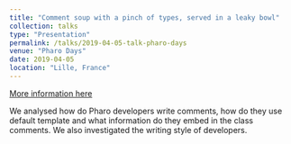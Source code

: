 ```yaml
---
title: "Comment soup with a pinch of types, served in a leaky bowl"
collection: talks
type: "Presentation"
permalink: /talks/2019-04-05-talk-pharo-days
venue: "Pharo Days"
date: 2019-04-05
location: "Lille, France"
---
```


[More information here](https://poojaruhal.github.io/files/Comment-soup-with-a-pinch-of-types.pdf)

We analysed how do Pharo developers write comments, how do they use default template and what information do they embed in the class comments.
We also investigated the writing style of developers.